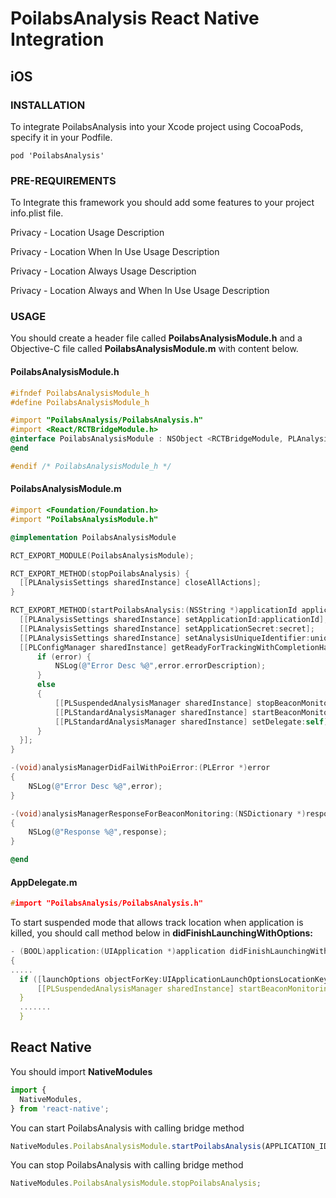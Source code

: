 # PoilabsAnalysis React Native Integration

## iOS

### INSTALLATION

To integrate PoilabsAnalysis into your Xcode project using CocoaPods, specify it in your Podfile. 

```curl
pod 'PoilabsAnalysis'
```

### PRE-REQUIREMENTS

To Integrate this framework you should add some features to your project info.plist file.

Privacy - Location Usage Description

Privacy - Location When In Use Usage Description

Privacy - Location Always Usage Description

Privacy - Location Always and When In Use Usage Description

### USAGE

You should create a header file called **PoilabsAnalysisModule.h** and a Objective-C file  called **PoilabsAnalysisModule.m** with content below. 
 
#### PoilabsAnalysisModule.h

``` objective-c
#ifndef PoilabsAnalysisModule_h
#define PoilabsAnalysisModule_h

#import "PoilabsAnalysis/PoilabsAnalysis.h"
#import <React/RCTBridgeModule.h>
@interface PoilabsAnalysisModule : NSObject <RCTBridgeModule, PLAnalysisManagerDelegate>
@end

#endif /* PoilabsAnalysisModule_h */
```

#### PoilabsAnalysisModule.m

``` objective-c
#import <Foundation/Foundation.h>
#import "PoilabsAnalysisModule.h"

@implementation PoilabsAnalysisModule

RCT_EXPORT_MODULE(PoilabsAnalysisModule);

RCT_EXPORT_METHOD(stopPoilabsAnalysis) {
  [[PLAnalysisSettings sharedInstance] closeAllActions];
}

RCT_EXPORT_METHOD(startPoilabsAnalysis:(NSString *)applicationId applicationSecret:(NSString *) secret uniqueIdentifier:(NSString *) uniqueId) {
  [[PLAnalysisSettings sharedInstance] setApplicationId:applicationId];
  [[PLAnalysisSettings sharedInstance] setApplicationSecret:secret];
  [[PLAnalysisSettings sharedInstance] setAnalysisUniqueIdentifier:uniqueId];
  [[PLConfigManager sharedInstance] getReadyForTrackingWithCompletionHandler:^(PLError *error) {
      if (error) {
          NSLog(@"Error Desc %@",error.errorDescription);
      }
      else
      {
          [[PLSuspendedAnalysisManager sharedInstance] stopBeaconMonitoring];
          [[PLStandardAnalysisManager sharedInstance] startBeaconMonitoring];
          [[PLStandardAnalysisManager sharedInstance] setDelegate:self];
      }
  }];
}

-(void)analysisManagerDidFailWithPoiError:(PLError *)error
{
    NSLog(@"Error Desc %@",error);
}

-(void)analysisManagerResponseForBeaconMonitoring:(NSDictionary *)response
{
    NSLog(@"Response %@",response);
}

@end
```

#### AppDelegate.m

```c
#import "PoilabsAnalysis/PoilabsAnalysis.h"
```

To start suspended mode that allows track location when application is killed, you should call method below in **didFinishLaunchingWithOptions:**

```c
- (BOOL)application:(UIApplication *)application didFinishLaunchingWithOptions:(NSDictionary *)launchOptions
{
.....
  if ([launchOptions objectForKey:UIApplicationLaunchOptionsLocationKey] && [UIApplication sharedApplication].applicationState == UIApplicationStateBackground) {
      [[PLSuspendedAnalysisManager sharedInstance] startBeaconMonitoring];
  }
  .......
  }
```

## React Native

You should import **NativeModules**

```js
import {
  NativeModules,
} from 'react-native';
```
You can start PoilabsAnalysis with calling bridge method

```js
NativeModules.PoilabsAnalysisModule.startPoilabsAnalysis(APPLICATION_ID, APPLICATION_SECRET, UNIQUE_ID);
```

You can stop PoilabsAnalysis with calling bridge method

```js
NativeModules.PoilabsAnalysisModule.stopPoilabsAnalysis;
```



